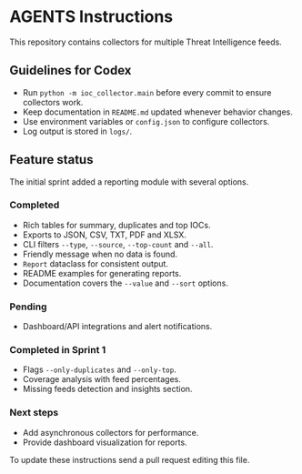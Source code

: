 # AGENTS Instructions

This repository contains collectors for multiple Threat Intelligence feeds.

## Guidelines for Codex
- Run `python -m ioc_collector.main` before every commit to ensure collectors work.
- Keep documentation in `README.md` updated whenever behavior changes.
- Use environment variables or `config.json` to configure collectors.
- Log output is stored in `logs/`.

## Feature status
The initial sprint added a reporting module with several options.

### Completed
- Rich tables for summary, duplicates and top IOCs.
- Exports to JSON, CSV, TXT, PDF and XLSX.
- CLI filters `--type`, `--source`, `--top-count` and `--all`.
- Friendly message when no data is found.
- `Report` dataclass for consistent output.
- README examples for generating reports.
- Documentation covers the `--value` and `--sort` options.

### Pending
 - Dashboard/API integrations and alert notifications.

### Completed in Sprint 1
 - Flags `--only-duplicates` and `--only-top`.
 - Coverage analysis with feed percentages.
 - Missing feeds detection and insights section.

### Next steps
- Add asynchronous collectors for performance.
- Provide dashboard visualization for reports.

To update these instructions send a pull request editing this file.
